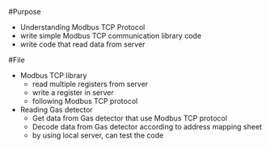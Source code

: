 #Purpose
- Understanding Modbus TCP Protocol
- write simple Modbus TCP communication library code
- write code that read data from server

#File
- Modbus TCP library
  - read multiple registers from server
  - write a register in server
  - following Modbus TCP protocol
- Reading Gas detector
  - Get data from Gas detector that use Modbus TCP protocol
  - Decode data from Gas detector according to address mapping sheet
  - by using local server, can test the code
